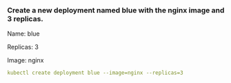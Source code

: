 ### Create a new deployment named blue with the nginx image and 3 replicas.

Name: blue

Replicas: 3

Image: nginx

```yaml
kubectl create deployment blue --image=nginx --replicas=3
```

